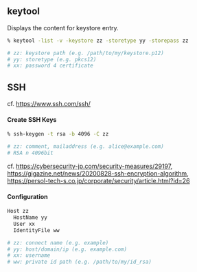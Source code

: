 

## keytool

Displays the content for keystore entry.

```sh
% keytool -list -v -keystore zz -storetype yy -storepass zz

# zz: keystore path (e.g. /path/to/my/keystore.p12)
# yy: storetype (e.g. pkcs12)
# xx: password 4 certificate
```


## SSH

cf. https://www.ssh.com/ssh/

#### Create SSH Keys

```sh
% ssh-keygen -t rsa -b 4096 -C zz

# zz: comment, mailaddress (e.g. alice@example.com)
# RSA n 4096bit
```

cf. https://cybersecurity-jp.com/security-measures/29197, https://gigazine.net/news/20200828-ssh-encryption-algorithm, https://persol-tech-s.co.jp/corporate/security/article.html?id=26

#### Configuration

```sh
Host zz
  HostName yy
  User xx
  IdentityFile ww

# zz: connect name (e.g. example)
# yy: host/domain/ip (e.g. example.com)
# xx: username
# ww: private id path (e.g. /path/to/my/id_rsa)
```
